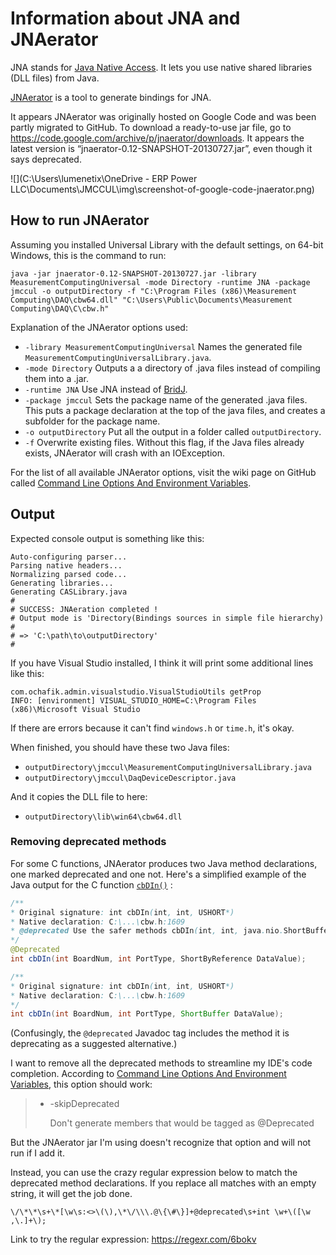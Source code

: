 # Information about JNA and JNAerator

JNA stands for [Java Native Access](https://github.com/java-native-access/jna). It lets you use native shared libraries (DLL files) from Java.

[JNAerator](https://github.com/nativelibs4java/JNAerator) is a tool to generate bindings for JNA.

It appears JNAerator was originally hosted on Google Code and was been partly migrated to GitHub. To download a ready-to-use jar file, go to https://code.google.com/archive/p/jnaerator/downloads. It appears the latest version is “jnaerator-0.12-SNAPSHOT-20130727.jar”, even though it says deprecated.

![](C:\Users\lumenetix\OneDrive - ERP Power LLC\Documents\JMCCUL\img\screenshot-of-google-code-jnaerator.png)

## How to run JNAerator

Assuming you installed Universal Library with the default settings, on 64-bit Windows, this is the command to run:
```
java -jar jnaerator-0.12-SNAPSHOT-20130727.jar -library MeasurementComputingUniversal -mode Directory -runtime JNA -package jmccul -o outputDirectory -f "C:\Program Files (x86)\Measurement Computing\DAQ\cbw64.dll" "C:\Users\Public\Documents\Measurement Computing\DAQ\C\cbw.h"
```
Explanation of the JNAerator options used:

* `-library MeasurementComputingUniversal`
  Names the generated file `MeasurementComputingUniversalLibrary.java`.
* `-mode Directory`
  Outputs a a directory of .java files instead of compiling them into a .jar.
* `-runtime JNA`
  Use JNA instead of [BridJ](https://github.com/nativelibs4java/BridJ).
* `-package jmccul`
  Sets the package name of the generated .java files. This puts a package declaration at the top of the java files, and creates a subfolder for the package name.
* `-o outputDirectory`
  Put all the output in a folder called `outputDirectory`.
* `-f`
  Overwrite existing files. Without this flag, if the Java files already exists, JNAerator will crash with an IOException.

For the list of all available JNAerator options, visit the wiki page on GitHub called [Command Line Options And Environment Variables](https://github.com/nativelibs4java/JNAerator/wiki/Command-Line-Options-And-Environment-Variables).

## Output

Expected console output is something like this:
```
Auto-configuring parser...
Parsing native headers...
Normalizing parsed code...
Generating libraries...
Generating CASLibrary.java
#
# SUCCESS: JNAeration completed !
# Output mode is 'Directory(Bindings sources in simple file hierarchy)
#
# => 'C:\path\to\outputDirectory'
#
```

If you have Visual Studio installed, I think it will print some additional lines like this:
```
com.ochafik.admin.visualstudio.VisualStudioUtils getProp
INFO: [environment] VISUAL_STUDIO_HOME=C:\Program Files (x86)\Microsoft Visual Studio
```
If there are errors because it can't find `windows.h` or `time.h`, it's okay.

When finished, you should have these two Java files:

* `outputDirectory\jmccul\MeasurementComputingUniversalLibrary.java`
* `outputDirectory\jmccul\DaqDeviceDescriptor.java`

And it copies the DLL file to here:

* `outputDirectory\lib\win64\cbw64.dll`

### Removing deprecated methods

For some C functions, JNAerator produces two Java method declarations, one marked deprecated and one not. Here's a simplified example of the Java output for the C function [`cbDIn()`](https://www.mccdaq.com/pdfs/manuals/Mcculw_WebHelp/hh_goto.htm?ULStart.htm#Function_Reference/Digital_IO_Functions/cbDIn.htm) :

```java
/**
* Original signature: int cbDIn(int, int, USHORT*)
* Native declaration: C:\...\cbw.h:1609
* @deprecated Use the safer methods cbDIn(int, int, java.nio.ShortBuffer) and cbDIn(int, int, com.sun.jna.ptr.ShortByReference) instead.
*/
@Deprecated 
int cbDIn(int BoardNum, int PortType, ShortByReference DataValue);

/**
* Original signature: int cbDIn(int, int, USHORT*)
* Native declaration: C:\...\cbw.h:1609
*/
int cbDIn(int BoardNum, int PortType, ShortBuffer DataValue);
```

(Confusingly, the `@deprecated` Javadoc tag includes the method it is deprecating as a suggested alternative.)

I want to remove all the deprecated methods to streamline my IDE's code completion. According to [Command Line Options And Environment Variables](https://github.com/nativelibs4java/JNAerator/wiki/Command-Line-Options-And-Environment-Variables), this option should work:

> * -skipDeprecated
>
>   Don't generate members that would be tagged as @Deprecated

But the JNAerator jar I'm using doesn't recognize that option and will not run if I add it.

Instead, you can use the crazy regular expression below to match the deprecated method declarations. If you replace all matches with an empty string, it will get the job done.
```
\/\*\*\s+\*[\w\s:<>\(\),\*\/\\\.@\{\#\}]+@deprecated\s+int \w+\([\w ,\.]+\);
```


Link to try the regular expression: https://regexr.com/6bokv
